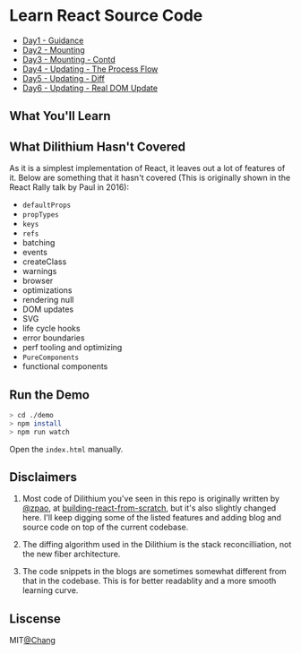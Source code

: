 # Learn React Source Code

* [Day1 - Guidance](blog/guidance.md)
* [Day2 - Mounting](blog/mounting.md)
* [Day3 - Mounting - Contd](blog/mounting-contd.md)
* [Day4 - Updating - The Process Flow](blog/update.md)
* [Day5 - Updating - Diff](blog/update-contd.md)
* [Day6 - Updating - Real DOM Update](blog/update-dom.md)

## What You'll Learn

## What Dilithium Hasn't Covered

As it is a simplest implementation of React, it leaves out a lot of features of it. Below are something that it hasn't covered (This is originally shown in the React Rally talk by Paul in 2016):

* `defaultProps`
* `propTypes`
* `keys`
* `refs`
* batching
* events
* createClass
* warnings
* browser
* optimizations
* rendering null
* DOM updates
* SVG
* life cycle hooks
* error boundaries
* perf tooling and optimizing
* `PureComponents`
* functional components

## Run the Demo

```sh
> cd ./demo
> npm install
> npm run watch
```

Open the `index.html` manually.

## Disclaimers

1. Most code of Dilithium you've seen in this repo is originally written by [@zpao](https://github.com/zpao), at [building-react-from-scratch](https://github.com/zpao/building-react-from-scratch), but it's also slightly changed here. I'll keep digging some of the listed features and adding blog and source code on top of the current codebase.

2. The diffing algorithm used in the Dilithium is the stack reconcilliation, not the new fiber architecture.

3. The code snippets in the blogs are sometimes somewhat different from that in the codebase. This is for better readablity and a more smooth learning curve.

## Liscense

MIT[@Chang](github.com/cyan33)
